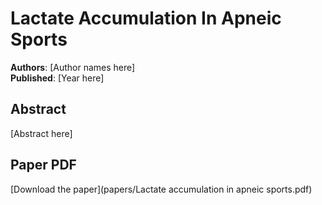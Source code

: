 # Lactate Accumulation In Apneic Sports

**Authors**: [Author names here]  
**Published**: [Year here]

## Abstract

[Abstract here]

## Paper PDF

[Download the paper](papers/Lactate accumulation in apneic sports.pdf)

